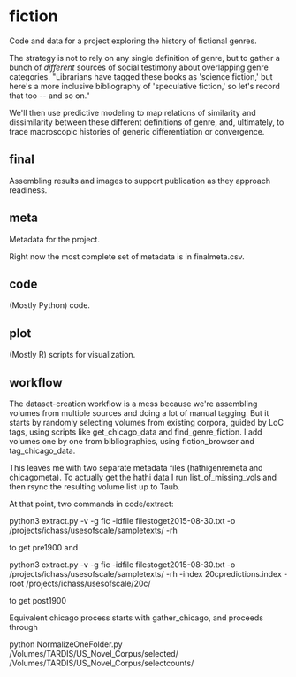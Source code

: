fiction
=======

Code and data for a project exploring the history of fictional genres. 

The strategy is not to rely on any single definition of genre, but to gather a bunch of _different_ sources of social testimony about overlapping genre categories. "Librarians have tagged these books as 'science fiction,' but here's a more inclusive bibliography of 'speculative fiction,' so let's record that too -- and so on."

We'll then use predictive modeling to map relations of similarity and dissimilarity between these different definitions of genre, and, ultimately, to trace macroscopic histories of generic differentiation or convergence.

final
----
Assembling results and images to support publication as they approach readiness.

meta
----
Metadata for the project.

Right now the most complete set of metadata is in finalmeta.csv. 

code
----
(Mostly Python) code.

plot
----
(Mostly R) scripts for visualization.

workflow
--------

The dataset-creation workflow is a mess because we're assembling volumes from multiple sources and doing a lot of manual tagging. But it starts by randomly selecting volumes from existing corpora, guided by LoC tags, using scripts like get_chicago_data and find_genre_fiction. I add volumes one by one from bibliographies, using fiction_browser and tag_chicago_data. 

This leaves me with two separate metadata files (hathigenremeta and chicagometa). To actually get the hathi data I run list_of_missing_vols and then rsync the resulting volume list up to Taub.

At that point, two commands in code/extract:

python3 extract.py -v -g fic -idfile filestoget2015-08-30.txt -o /projects/ichass/usesofscale/sampletexts/ -rh

to get pre1900 and

python3 extract.py -v -g fic -idfile filestoget2015-08-30.txt -o /projects/ichass/usesofscale/sampletexts/ -rh -index 20cpredictions.index -root /projects/ichass/usesofscale/20c/

to get post1900

Equivalent chicago process starts with gather_chicago, and proceeds through 

python NormalizeOneFolder.py /Volumes/TARDIS/US_Novel_Corpus/selected/ /Volumes/TARDIS/US_Novel_Corpus/selectcounts/
